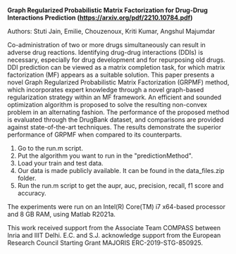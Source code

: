 **Graph Regularized Probabilistic Matrix Factorization for Drug-Drug Interactions Prediction (https://arxiv.org/pdf/2210.10784.pdf)**

Authors: Stuti Jain, Emilie, Chouzenoux, Kriti Kumar, Angshul Majumdar

Co-administration of two or more drugs simultaneously can result in adverse drug reactions. Identifying drug-drug interactions (DDIs) is necessary, especially for drug development and for repurposing old drugs. DDI prediction can be viewed as a matrix completion task, for which matrix factorization (MF) appears as a suitable solution. This paper presents a novel Graph Regularized Probabilistic Matrix Factorization (GRPMF) method, which incorporates expert knowledge through a novel graph-based regularization strategy within an MF framework. An efficient and sounded optimization algorithm is proposed to solve the resulting non-convex problem in an alternating fashion. The performance of the proposed method is evaluated through the DrugBank dataset, and comparisons are provided against state-of-the-art techniques. The results demonstrate the superior performance of GRPMF when compared to its counterparts.

1. Go to the run.m script.
2. Put the algorithm you want to run in the "predictionMethod".
3. Load your train and test data.
4. Our data is made publicly available. It can be found in the data_files.zip folder.
5. Run the run.m script to get the aupr, auc, precision, recall, f1 score and accuracy.

The experiments were run on an Intel(R) Core(TM) i7 x64-based processor and 8 GB RAM, using Matlab R2021a.

This work received support from the Associate Team COMPASS between Inria and IIIT Delhi. E.C. and S.J. acknowledge support from the European Research Council Starting Grant MAJORIS ERC-2019-STG-850925.
